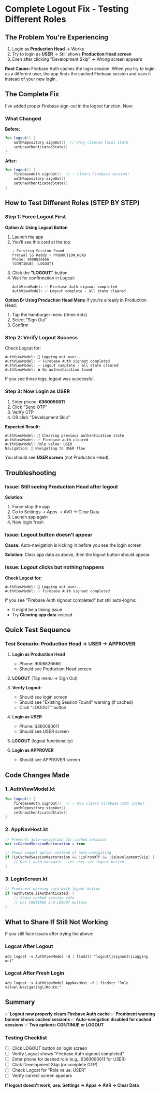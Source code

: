 # Complete Logout Fix - Testing Different Roles

## The Problem You're Experiencing

1. Login as **Production Head** → Works
2. Try to login as **USER** → Still shows **Production Head screen**
3. Even after clicking "Development Skip" → Wrong screen appears

**Root Cause:** Firebase Auth caches the login session. When you try to login as a different user, the app finds the cached Firebase session and uses it instead of your new login.

## The Complete Fix

I've added proper Firebase sign-out in the logout function. Now:

### What Changed

**Before:**
```kotlin
fun logout() {
    authRepository.signOut()  // Only cleared local state
    setUnauthenticatedState()
}
```

**After:**
```kotlin
fun logout() {
    firebaseAuth.signOut()  // ✅ Clears Firebase session!
    authRepository.signOut()
    setUnauthenticatedState()
}
```

## How to Test Different Roles (STEP BY STEP)

### Step 1: Force Logout First

**Option A: Using Logout Button**
1. Launch the app
2. You'll see this card at the top:
   ```
   ⚠️ Existing Session Found
   Prajwal SS Reddy • PRODUCTION_HEAD
   Phone: 9008826666
   [CONTINUE] [LOGOUT]
   ```
3. Click the **"LOGOUT"** button
4. Wait for confirmation in Logcat:
   ```
   AuthViewModel: ✅ Firebase Auth signout completed
   AuthViewModel: ✅ Logout complete - all state cleared
   ```

**Option B: Using Production Head Menu**
If you're already in Production Head:
1. Tap the hamburger menu (three dots)
2. Select "Sign Out"
3. Confirm

### Step 2: Verify Logout Success

Check Logcat for:
```
AuthViewModel: 🔄 Logging out user...
AuthViewModel: ✅ Firebase Auth signout completed
AuthViewModel: ✅ Logout complete - all state cleared
AuthViewModel: ❌ No authentication found
```

If you see these logs, logout was successful.

### Step 3: Now Login as USER

1. Enter phone: **6360090611**
2. Click "Send OTP"
3. Verify OTP
4. OR click "Development Skip"

**Expected Result:**
```
AuthViewModel: 🧹 Clearing previous authentication state
AuthViewModel: ✅ Firebase auth cleared
AuthViewModel: Role value: USER
Navigation: 🎯 Navigating to USER flow
```

You should see **USER screen** (not Production Head).

## Troubleshooting

### Issue: Still seeing Production Head after logout

**Solution:**
1. Force stop the app
2. Go to Settings → Apps → AVR → Clear Data
3. Launch app again
4. Now login fresh

### Issue: Logout button doesn't appear

**Cause:** Auto-navigation is kicking in before you see the login screen

**Solution:**
Clear app data as above, then the logout button should appear.

### Issue: Logout clicks but nothing happens

**Check Logcat for:**
```
AuthViewModel: 🔄 Logging out user...
AuthViewModel: ✅ Firebase Auth signout completed
```

If you see "Firebase Auth signout completed" but still auto-logins:
- It might be a timing issue
- Try **Clearing app data** instead

## Quick Test Sequence

### Test Scenario: Production Head → USER → APPROVER

1. **Login as Production Head**
   - Phone: 9008826666
   - Should see Production Head screen

2. **LOGOUT** (Tap menu → Sign Out)

3. **Verify Logout:**
   - Should see login screen
   - Should see "Existing Session Found" warning (if cached)
   - Click "LOGOUT" button

4. **Login as USER**
   - Phone: 6360090611
   - Should see USER screen

5. **LOGOUT** (logout functionality)

6. **Login as APPROVER**
   - Should see APPROVER screen

## Code Changes Made

### 1. AuthViewModel.kt
```kotlin
fun logout() {
    firebaseAuth.signOut()  // ✅ Now clears Firebase Auth cache!
    authRepository.signOut()
    setUnauthenticatedState()
}
```

### 2. AppNavHost.kt
```kotlin
// Prevents auto-navigation for cached sessions
var isCachedSessionRestoration = true

// Shows logout option instead of auto-navigating
if (isCachedSessionRestoration && !isFromOTP && !isDevelopmentSkip) {
    // Don't auto-navigate - let user see logout button
}
```

### 3. LoginScreen.kt
```kotlin
// Prominent warning card with logout button
if (authState.isAuthenticated) {
    // Shows cached session info
    // Has CONTINUE and LOGOUT buttons
}
```

## What to Share If Still Not Working

If you still face issues after trying the above:

### Logcat After Logout
```
adb logcat -s AuthViewModel -d | findstr "logout\|signout\|Logging out"
```

### Logcat After Fresh Login
```
adb logcat -s AuthViewModel AppNavHost -d | findstr "Role value\|Navigating\|Route:"
```

## Summary

✅ **Logout now properly clears Firebase Auth cache**
✅ **Prominent warning banner shows cached sessions**
✅ **Auto-navigation disabled for cached sessions**
✅ **Two options: CONTINUE or LOGOUT**

### Testing Checklist

- [ ] Click LOGOUT button on login screen
- [ ] Verify Logcat shows "Firebase Auth signout completed"
- [ ] Enter phone for desired role (e.g., 6360090611 for USER)
- [ ] Click Development Skip (or complete OTP)
- [ ] Check Logcat for "Role value: USER"
- [ ] Verify correct screen appears

**If logout doesn't work, use: Settings → Apps → AVR → Clear Data**



